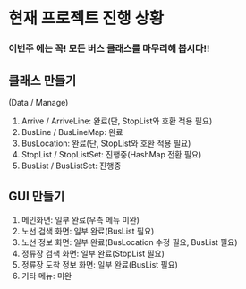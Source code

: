# 현재 프로젝트 진행 상황
### 이번주 에는 꼭! 모든 버스 클래스를 마무리해 봅시다!!

## 클래스 만들기
(Data / Manage)
1) Arrive / ArriveLine: 완료(단, StopList와 호환 적용 필요)
2) BusLine / BusLineMap: 완료
3) BusLocation: 완료(단, StopList와 호환 적용 필요)
4) StopList / StopListSet: 진행중(HashMap 전환 필요)
5) BusList / BusListSet: 진행중

## GUI 만들기
1) 메인화면: 일부 완료(우측 메뉴 미완)
2) 노선 검색 화면: 일부 완료(BusList 필요)
3) 노선 정보 화면: 일부 완료(BusLocation 수정 필요, BusList 필요)
4) 정류장 검색 화면: 일부 완료(StopList 필요)
5) 정류장 도착 정보 화면: 일부 완료(BusList 필요)
6) 기타 메뉴: 미완
